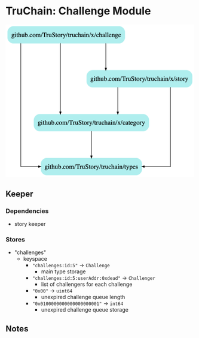 # TruChain: Challenge Module

![](dep.png)

## Keeper

### Dependencies
* story keeper

### Stores
* "challenges"
    *  keyspace
        * `"challenges:id:5"` -> `Challenge`
            * main type storage
        * `"challenges:id:5:userAddr:0xdead"` -> `Challenger`
            * list of challengers for each challenge
        * `"0x00"` -> `uint64`
            * unexpired challenge queue length
        * `"0x0100000000000000000001"` -> `int64`
            * unexpired challenge queue storage

## Notes

